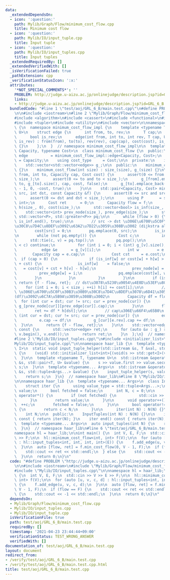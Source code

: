 ```yaml
---
data:
  _extendedDependsOn:
  - icon: ':question:'
    path: Mylib/Graph/Flow/minimum_cost_flow.cpp
    title: Minimum cost flow
  - icon: ':question:'
    path: Mylib/IO/input_tuple.cpp
    title: Input tuple
  - icon: ':question:'
    path: Mylib/IO/input_tuples.cpp
    title: Input tuples
  _extendedRequiredBy: []
  _extendedVerifiedWith: []
  _isVerificationFailed: true
  _pathExtension: cpp
  _verificationStatusIcon: ':x:'
  attributes:
    '*NOT_SPECIAL_COMMENTS*': ''
    PROBLEM: http://judge.u-aizu.ac.jp/onlinejudge/description.jsp?id=GRL_6_B
    links:
    - http://judge.u-aizu.ac.jp/onlinejudge/description.jsp?id=GRL_6_B
  bundledCode: "#line 1 \"test/aoj/GRL_6_B/main.test.cpp\"\n#define PROBLEM \"http://judge.u-aizu.ac.jp/onlinejudge/description.jsp?id=GRL_6_B\"\
    \n\n#include <iostream>\n#line 2 \"Mylib/Graph/Flow/minimum_cost_flow.cpp\"\n\
    #include <algorithm>\n#include <cassert>\n#include <functional>\n#include <queue>\n\
    #include <tuple>\n#include <utility>\n#include <vector>\n\nnamespace haar_lib\
    \ {\n  namespace minimum_cost_flow_impl {\n    template <typename T, typename\
    \ U>\n    struct edge {\n      int from, to, rev;\n      T cap;\n      U cost;\n\
    \      bool is_rev;\n      edge(int from, int to, int rev, T cap, U cost, bool\
    \ is_rev) : from(from), to(to), rev(rev), cap(cap), cost(cost), is_rev(is_rev)\
    \ {}\n    };\n  }  // namespace minimum_cost_flow_impl\n\n  template <typename\
    \ Capacity, typename Cost>\n  class minimum_cost_flow {\n  public:\n    using\
    \ edge          = minimum_cost_flow_impl::edge<Capacity, Cost>;\n    using capacity_type\
    \ = Capacity;\n    using cost_type     = Cost;\n\n  private:\n    int size_;\n\
    \    std::vector<std::vector<edge>> g_;\n\n  public:\n    minimum_cost_flow()\
    \ {}\n    minimum_cost_flow(int size) : size_(size), g_(size) {}\n\n    void add_edge(int\
    \ from, int to, Capacity cap, Cost cost) {\n      assert(0 <= from and from <\
    \ size_);\n      assert(0 <= to and to < size_);\n      g_[from].emplace_back(from,\
    \ to, g_[to].size(), cap, cost, false);\n      g_[to].emplace_back(to, from, g_[from].size()\
    \ - 1, 0, -cost, true);\n    }\n\n    std::pair<Capacity, Cost> min_cost_flow(int\
    \ src, int dst, const Capacity &f) {\n      assert(0 <= src and src < size_);\n\
    \      assert(0 <= dst and dst < size_);\n\n      using P       = std::pair<Cost,\
    \ int>;\n      Cost ret      = 0;\n      Capacity flow = f;\n      std::vector<Cost>\
    \ h(size_, 0), cost(size_);\n      std::vector<bool> is_inf(size_, true);\n  \
    \    std::vector<int> prev_node(size_), prev_edge(size_);\n      std::priority_queue<P,\
    \ std::vector<P>, std::greater<P>> pq;\n\n      while (flow > 0) {\n        std::fill(is_inf.begin(),\
    \ is_inf.end(), true);\n\n        // src -> dst \u306E\u6700\u5C0F\u30B3\u30B9\
    \u30C8\u7D4C\u8DEF\u3092\u63A2\u7D22\u3059\u308B\u3002 (dijkstra algorithm)\n\
    \        cost[src] = 0;\n        pq.emplace(0, src);\n        is_inf[src] = false;\n\
    \n        while (not pq.empty()) {\n          Cost c;\n          int v;\n    \
    \      std::tie(c, v) = pq.top();\n          pq.pop();\n\n          if (cost[v]\
    \ < c) continue;\n          for (int i = 0; i < (int) g_[v].size(); ++i) {\n \
    \           edge &e      = g_[v][i];\n            int w        = e.to;\n     \
    \       Capacity cap = e.cap;\n            Cost cst     = e.cost;\n          \
    \  if (cap > 0) {\n              if (is_inf[w] or cost[w] + h[w] > cost[v] + h[v]\
    \ + cst) {\n                is_inf[w]    = false;\n                cost[w]   \
    \   = cost[v] + cst + h[v] - h[w];\n                prev_node[w] = v;\n      \
    \          prev_edge[w] = i;\n                pq.emplace(cost[w], w);\n      \
    \        }\n            }\n          }\n        }\n\n        if (is_inf[dst])\
    \ return {f - flow, ret};  // dst\u3078\u5230\u9054\u4E0D\u53EF\u80FD\n\n    \
    \    for (int i = 0; i < size_; ++i) h[i] += cost[i];\n\n        // src -> dst\
    \ \u306E\u6700\u5C0F\u30B3\u30B9\u30C8\u7D4C\u8DEF\u3078\u6D41\u305B\u308B\u91CF\
    (df)\u3092\u6C7A\u5B9A\u3059\u308B\u3002\n        Capacity df = flow;\n      \
    \  for (int cur = dst; cur != src; cur = prev_node[cur]) {\n          df = std::min(df,\
    \ g_[prev_node[cur]][prev_edge[cur]].cap);\n        }\n\n        flow -= df;\n\
    \        ret += df * h[dst];\n\n        // cap\u306E\u66F4\u65B0\n        for\
    \ (int cur = dst; cur != src; cur = prev_node[cur]) {\n          edge &e = g_[prev_node[cur]][prev_edge[cur]];\n\
    \          e.cap -= df;\n          g_[cur][e.rev].cap += df;\n        }\n    \
    \  }\n\n      return {f - flow, ret};\n    }\n\n    std::vector<edge> edges()\
    \ const {\n      std::vector<edge> ret;\n      for (auto &v : g_) ret.insert(ret.end(),\
    \ v.begin(), v.end());\n      return ret;\n    }\n  };\n}  // namespace haar_lib\n\
    #line 2 \"Mylib/IO/input_tuples.cpp\"\n#include <initializer_list>\n#line 6 \"\
    Mylib/IO/input_tuple.cpp\"\n\nnamespace haar_lib {\n  template <typename T, size_t...\
    \ I>\n  static void input_tuple_helper(std::istream &s, T &val, std::index_sequence<I...>)\
    \ {\n    (void) std::initializer_list<int>{(void(s >> std::get<I>(val)), 0)...};\n\
    \  }\n\n  template <typename T, typename U>\n  std::istream &operator>>(std::istream\
    \ &s, std::pair<T, U> &value) {\n    s >> value.first >> value.second;\n    return\
    \ s;\n  }\n\n  template <typename... Args>\n  std::istream &operator>>(std::istream\
    \ &s, std::tuple<Args...> &value) {\n    input_tuple_helper(s, value, std::make_index_sequence<sizeof...(Args)>());\n\
    \    return s;\n  }\n}  // namespace haar_lib\n#line 8 \"Mylib/IO/input_tuples.cpp\"\
    \n\nnamespace haar_lib {\n  template <typename... Args>\n  class InputTuples {\n\
    \    struct iter {\n      using value_type = std::tuple<Args...>;\n      value_type\
    \ value;\n      bool fetched = false;\n      int N, c = 0;\n\n      value_type\
    \ operator*() {\n        if (not fetched) {\n          std::cin >> value;\n  \
    \      }\n        return value;\n      }\n\n      void operator++() {\n      \
    \  ++c;\n        fetched = false;\n      }\n\n      bool operator!=(iter &) const\
    \ {\n        return c < N;\n      }\n\n      iter(int N) : N(N) {}\n    };\n\n\
    \    int N;\n\n  public:\n    InputTuples(int N) : N(N) {}\n\n    iter begin()\
    \ const { return iter(N); }\n    iter end() const { return iter(N); }\n  };\n\n\
    \  template <typename... Args>\n  auto input_tuples(int N) {\n    return InputTuples<Args...>(N);\n\
    \  }\n}  // namespace haar_lib\n#line 6 \"test/aoj/GRL_6_B/main.test.cpp\"\n\n\
    namespace hl = haar_lib;\n\nint main() {\n  int V, E, F;\n  std::cin >> V >> E\
    \ >> F;\n\n  hl::minimum_cost_flow<int, int> f(V);\n\n  for (auto [u, v, c, d]\
    \ : hl::input_tuples<int, int, int, int>(E)) {\n    f.add_edge(u, v, c, d);\n\
    \  }\n\n  auto [flow, ret] = f.min_cost_flow(0, V - 1, F);\n  if (flow == F) {\n\
    \    std::cout << ret << std::endl;\n  } else {\n    std::cout << -1 << std::endl;\n\
    \  }\n\n  return 0;\n}\n"
  code: "#define PROBLEM \"http://judge.u-aizu.ac.jp/onlinejudge/description.jsp?id=GRL_6_B\"\
    \n\n#include <iostream>\n#include \"Mylib/Graph/Flow/minimum_cost_flow.cpp\"\n\
    #include \"Mylib/IO/input_tuples.cpp\"\n\nnamespace hl = haar_lib;\n\nint main()\
    \ {\n  int V, E, F;\n  std::cin >> V >> E >> F;\n\n  hl::minimum_cost_flow<int,\
    \ int> f(V);\n\n  for (auto [u, v, c, d] : hl::input_tuples<int, int, int, int>(E))\
    \ {\n    f.add_edge(u, v, c, d);\n  }\n\n  auto [flow, ret] = f.min_cost_flow(0,\
    \ V - 1, F);\n  if (flow == F) {\n    std::cout << ret << std::endl;\n  } else\
    \ {\n    std::cout << -1 << std::endl;\n  }\n\n  return 0;\n}\n"
  dependsOn:
  - Mylib/Graph/Flow/minimum_cost_flow.cpp
  - Mylib/IO/input_tuples.cpp
  - Mylib/IO/input_tuple.cpp
  isVerificationFile: true
  path: test/aoj/GRL_6_B/main.test.cpp
  requiredBy: []
  timestamp: '2021-04-23 23:44:44+09:00'
  verificationStatus: TEST_WRONG_ANSWER
  verifiedWith: []
documentation_of: test/aoj/GRL_6_B/main.test.cpp
layout: document
redirect_from:
- /verify/test/aoj/GRL_6_B/main.test.cpp
- /verify/test/aoj/GRL_6_B/main.test.cpp.html
title: test/aoj/GRL_6_B/main.test.cpp
---
```

